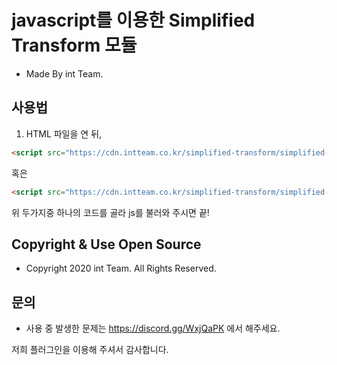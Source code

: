 # javascript를 이용한 Simplified Transform 모듈
+ Made By int Team.

## 사용법
1. HTML 파일을 연 뒤, 

```html
<script src="https://cdn.intteam.co.kr/simplified-transform/simplified-transform.js">
```

혹은

```html
<script src="https://cdn.intteam.co.kr/simplified-transform/simplified-transform.min.js">
```

위 두가지중 하나의 코드를 골라 js를 불러와 주시면 끝!

## Copyright & Use Open Source
+ Copyright 2020 int Team. All Rights Reserved.

## 문의
+ 사용 중 발생한 문제는 https://discord.gg/WxjQaPK 에서 해주세요.

저희 플러그인을 이용해 주셔서 감사합니다.
